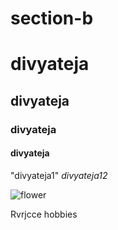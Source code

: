 # section-b
# divyateja
## divyateja
### divyateja
#### divyateja
"divyateja1"
_divyateja12_


![flower](https://pbs.twimg.com/profile_images/883859744498176000/pjEHfbdn_400x400.jpg)

Rvrjcce 
hobbies
